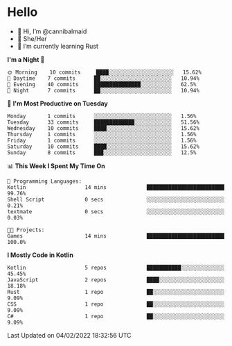 # Hello
- 👋 Hi, I’m @cannibalmaid
- 👀 She/Her
- 🌱 I’m currently learning Rust

<!--START_SECTION:waka-->
**I'm a Night 🦉** 

```text
🌞 Morning    10 commits     ████░░░░░░░░░░░░░░░░░░░░░   15.62% 
🌆 Daytime    7 commits      ██░░░░░░░░░░░░░░░░░░░░░░░   10.94% 
🌃 Evening    40 commits     ███████████████░░░░░░░░░░   62.5% 
🌙 Night      7 commits      ██░░░░░░░░░░░░░░░░░░░░░░░   10.94%

```
📅 **I'm Most Productive on Tuesday** 

```text
Monday       1 commits      ░░░░░░░░░░░░░░░░░░░░░░░░░   1.56% 
Tuesday      33 commits     █████████████░░░░░░░░░░░░   51.56% 
Wednesday    10 commits     ████░░░░░░░░░░░░░░░░░░░░░   15.62% 
Thursday     1 commits      ░░░░░░░░░░░░░░░░░░░░░░░░░   1.56% 
Friday       1 commits      ░░░░░░░░░░░░░░░░░░░░░░░░░   1.56% 
Saturday     10 commits     ████░░░░░░░░░░░░░░░░░░░░░   15.62% 
Sunday       8 commits      ███░░░░░░░░░░░░░░░░░░░░░░   12.5%

```


📊 **This Week I Spent My Time On** 

```text
💬 Programming Languages: 
Kotlin                   14 mins             █████████████████████████   99.76% 
Shell Script             0 secs              ░░░░░░░░░░░░░░░░░░░░░░░░░   0.21% 
textmate                 0 secs              ░░░░░░░░░░░░░░░░░░░░░░░░░   0.03%

🐱‍💻 Projects: 
Games                    14 mins             █████████████████████████   100.0%

```

**I Mostly Code in Kotlin** 

```text
Kotlin                   5 repos             ███████████░░░░░░░░░░░░░░   45.45% 
JavaScript               2 repos             ████░░░░░░░░░░░░░░░░░░░░░   18.18% 
Rust                     1 repo              ██░░░░░░░░░░░░░░░░░░░░░░░   9.09% 
CSS                      1 repo              ██░░░░░░░░░░░░░░░░░░░░░░░   9.09% 
C#                       1 repo              ██░░░░░░░░░░░░░░░░░░░░░░░   9.09%

```



 Last Updated on 04/02/2022 18:32:56 UTC
<!--END_SECTION:waka-->
